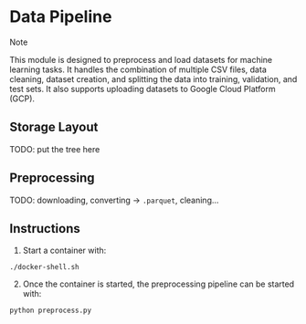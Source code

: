 # Data Pipeline
> [!NOTE]
> This module is designed to preprocess and load datasets for machine learning tasks.
> It handles the combination of multiple CSV files, data cleaning, dataset creation, and splitting the data into training, validation, and test sets.
> It also supports uploading datasets to Google Cloud Platform (GCP).

## Storage Layout

TODO: put the tree here

## Preprocessing

TODO: downloading, converting -> `.parquet`, cleaning...

## Instructions
1. Start a container with:

```shell
./docker-shell.sh
```

2. Once the container is started, the preprocessing pipeline can be started with:

```shell
python preprocess.py
```

